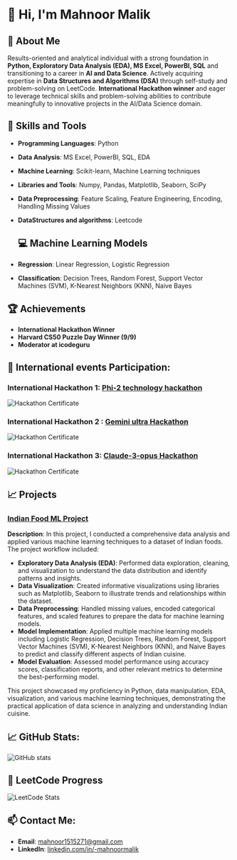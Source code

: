 # 👋 Hi, I'm **Mahnoor Malik**

## 📖 About Me
Results-oriented and analytical individual with a strong foundation in **Python, Exploratory Data Analysis (EDA), MS Excel, PowerBI, SQL** and transitioning to a career in **AI and Data Science**. Actively acquiring expertise in **Data Structures and Algorithms (DSA)** through self-study and problem-solving on LeetCode. **International Hackathon winner** and eager to leverage technical skills and problem-solving abilities to contribute meaningfully to innovative projects in the AI/Data Science domain.

## 🚀 Skills and Tools
- **Programming Languages**: Python
- **Data Analysis**: MS Excel, PowerBI, SQL, EDA
- **Machine Learning**: Scikit-learn, Machine Learning techniques
- **Libraries and Tools**: Numpy, Pandas, Matplotlib, Seaborn, SciPy
- **Data Preprocessing**: Feature Scaling, Feature Engineering, Encoding, Handling Missing Values
- **DataStructures and algorithms**:  Leetcode

  ## 💻 Machine Learning Models
- **Regression**: Linear Regression, Logistic Regression
- **Classification**: Decision Trees, Random Forest, Support Vector Machines (SVM), K-Nearest Neighbors (KNN), Naive Bayes

## 🏆 Achievements
- **International Hackathon Winner** 
- **Harvard CS50 Puzzle Day Winner (9/9)**
- **Moderator at icodeguru**

## 🚀 International events Participation:
### International Hackathon 1: [Phi-2 technology hackathon]( https://lablab.ai/event/phi-2-technology-24-hours-challenge/the-phi-generation/phi-generation-graph-detective)
![Hackathon Certificate](https://lablab.ai/u/@noorifications__/clt62ee6b0065fy5c2u0s1qh3)

### International Hackathon 2 : [Gemini ultra Hackathon](https://lablab.ai/event/gemini-ultra-hackathon/rilex/accesify)
![Hackathon Certificate](https://lablab.ai/u/@noorifications__/cly4duslt003lbtt6cexvzmh0)

### International Hackathon 3: [Claude-3-opus Hackathon](https://lablab.ai/event/24h-claude-hackathon/global-insight/global-insight-claude-3-opus)
![Hackathon Certificate](https://lablab.ai/u/@noorifications__/cly4dht1r000rguy3wxvxx3xr)

## 📈 Projects

### [Indian Food ML Project](https://github.com/Mahnoormalik123/Indian-food-project)
**Description**: In this project, I conducted a comprehensive data analysis and applied various machine learning techniques to a dataset of Indian foods. The project workflow included:
- **Exploratory Data Analysis (EDA)**: Performed data exploration, cleaning, and visualization to understand the data distribution and identify patterns and insights.
- **Data Visualization**: Created informative visualizations using libraries such as Matplotlib, Seaborn to illustrate trends and relationships within the dataset.
- **Data Preprocessing**: Handled missing values, encoded categorical features, and scaled features to prepare the data for machine learning models.
- **Model Implementation**: Applied multiple machine learning models including Logistic Regression, Decision Trees, Random Forest, Support Vector Machines (SVM), K-Nearest Neighbors (KNN), and Naive Bayes to predict and classify different aspects of Indian cuisine.
- **Model Evaluation**: Assessed model performance using accuracy scores, classification reports, and other relevant metrics to determine the best-performing model.

This project showcased my proficiency in Python, data manipulation, EDA, visualization, and various machine learning techniques, demonstrating the practical application of data science in analyzing and understanding Indian cuisine.

## 📈 GitHub Stats:
![GitHub stats](https://github-readme-stats.vercel.app/api?username=Mahnoormalik123&show_icons=true&theme=radical)

## 🚀 LeetCode Progress
![LeetCode Stats](https://github.com/Mahnoormalik123/.github/workflows/raw/main/leetcode-stats-card.svg)

## 📫 Contact Me:
- **Email**: [mahnoor1515271@gmail.com](mailto:mahnoor1515271@gmail.com)
- **LinkedIn**: [linkedin.com/in/-mahnoormalik](https://www.linkedin.com/in/-mahnoormalik)
